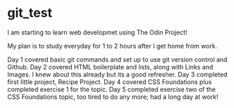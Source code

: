 # git_test

I am starting to learn web developmet using The Odin Project!

My plan is to study everyday for 1 to 2 hours after I get home from work.

Day 1 covered basic git commands and set up to use git version control and Github. 
Day 2 covered HTML boilerplate and lists, along with Links and Images. I knew about this already but its a good refresher.
Day 3 completed first little project, Recipe Project.
Day 4 covered CSS Foundations plus completed exercise 1 for the topic.
Day 5 completed exercise two of the CSS Foundations topic, too tired to do any more; had a long day at work! 
